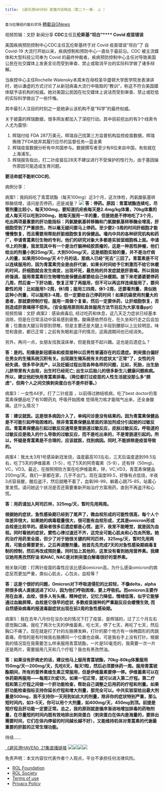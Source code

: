 ```yaml
---
title: 《避风港HAVEN》直播内容精选（第二十一集· 上 ）
---
```

`喜马拉雅纽约磐石农场` [轉載自GNews](https://gnews.org/zh-hans/2182551/)

视频剪辑：文舒 新闻分享
**CDC**主任瓦**伦****斯基****“****坦白****”**** Covid **疫苗**错误**

美国疾病预防控制中心CDC主任瓦伦斯基终于对 Covid 疫苗错误“坦白”了 自 Covid-19 大流行开始以来，疾病控制和预防中心一直处于最前沿。CDC 被主流媒体和大型科技公司奉为 Covid 的最终仲裁者。疾病预防控制中心主任对导致美国公民在社交媒体上发表言论而受到审查、禁止或取消平台的实际科学做了诸多辩解。

当疾控中心主任Rochelle Walensky本周末在母校圣华盛顿大学医学院发表演讲时，她以谦虚的方式讨论了从新冠病毒大流行中吸取的“教训”，称这不符合美国媒体赋予该机构的权威。她对美国公民因在社交媒体上说话而受到审查、禁止或贬低的实际科学做出了一些忏悔。

其中最引人注目的时刻之一是她承认该机构不是“科学”的最终权威。

关于披露的辉瑞数据，很多网友都加入了深挖行动。其中目前挖出的有3个线索令人尤为震惊:

1. 辉瑞付给 FDA 287万美元，辉瑞自己找第三方监督机构监控疫苗数据，辉瑞贿赂了FDA放弃其履行应尽的监督任务—蓝金黄
2. 辉瑞疫苗数据分析有中共国参与。数据撰写者至少有6位来自中国，有些就在上海浦东。
3. 辉瑞报告指出，打二针疫苗后28天不建议进行不受保护的性行为，由于基因操作原因可能造成生育问题。


**要活命就不能听CDC的**。

病例分享：

病案1：我妈妈吃了青蒿琥酯（每天100mg）近3个月，这次体检，丙氨酸氨基转移酶倍增，请问是否停药，还是减量？
![](https://assets.gnews.org/wp-content/uploads/2022/03/IMG_3787.jpg)
**答：停药。原因：青蒿琥酯连续吃，尽管剂量比较小，每天100mg，要知道抗疟疾每天是2.4mg/kg体重，70kg体重的成人每天可以吃到200mg，她每天服用一半的量，但是她是不停地吃了3个月，吃出两项最重要的肝功能指标：丙氨酸氨基转移酶和门氨酸氨基转移酶全增高，肝细胞受到了严重损伤，所以毫无疑问要马上停药。至少要2-3周的时间肝细胞才能慢慢恢复，而且需要用帮助肝脏细胞恢复的保健品。墙内中共的各种研究机构和药厂，申请青蒿素衍生物的专利，他们的研究对象大多都是实验室细胞株上面。申请书上的剂量，我发现其中有一个是治疗脑神经胶质瘤的，这是一种恶性肿瘤，他们给出的剂量小到25mg/天，大到500mg/天，这是细胞实验的量，并不是治疗病人的量，如果用500mg/天 4个月的话，那病人已经“死去”三回了。青蒿素是不可以连续服用的，因为青蒿素完全是由肝代谢，如果长时间给予它刺激而不给它休缓的时间，肝细胞就会发生病变，出现坏死，最危险的并发症就是肝衰竭。所以我始终强调，服用青蒿素衍生物哪怕是保健品都要给自己休缓期。接下来老婆婆要停药几周，然后查一下肝功能，恢复正常了再服用，但不可以再这样连续服用了，要间歇性的用：比如服用1-2周，休1周；服用三四周，休1-2周，还要看剂量，类似她这种小剂量，可以服用3-4周，但一定要给自己停药时间！如果抗癌使用剂量大的患者，那就要控制疗程，服用一周做个复查，然后一定要休药，让肝细胞恢复，否则造成肝衰竭得不偿失。（安全服用原则和具体服用方法节目后为大家准备ppt）**
视频剪辑：文舒
病案2：感染病毒后, 经过吃药和休息，这几天乏力症状已经基本消除，但是在日常活动中容易感到疲惫。酸痛感依然存在，在久坐和行走之后会加重；位置由大腿沿背部到颈椎，但是主要还是大腿上半段到腰部以上比较明显。味觉和食欲，都已正常；之前有失眠和盗汗的情况，这兩週期间也已经消失。

另外，再问一点，女朋友找我滚床单，但是我提不起兴趣。这也是后遗症么？

**答：是的。阳痿是新冠感染和疫苗接种以后男性普遍存在的后遗症。刺突蛋白偏好在男女的生殖系统沉积有关。出现跟生殖系统有关的症状太“正常”了，女性的月经失调，很多早孕流产，以及妊娠过程出现各种各样的问题，比如，死胎，出生胎儿脐带里有大血栓，出生时已经死亡; 出生以后胎儿的很多新生儿健康问题疾病。所以，建议他赶快用青蒿素排毒。（两位都打过疫苗的人性生活就没那么多“顾虑”，但两个人之间交换刺突蛋白也不是件好事。）**

病案3：一女性44岁。打了二针疫苗 ，以前得过肺结核病，吃了best doctor的青蒿素保健品吃了有10颗药丸  呼吸开始困难 觉得用力咳才能喘气出来，还全身酸痛。这什么情况？

**答：建议就医。这是很多病因介入了，单纯问诊是没有结果的。因为青蒿素保健品是不可能引起呼吸困难的。除非青蒿素保健品里面的添加剂成分引起她的过敏反应。青蒿素保健品引起过敏反应通常是胃肠道过敏反应，皮肤过敏反应。呼吸道的过敏反应是吸入的什么导致的过敏反应，而不是吃出来的，不是胃肠道引起的。所以，怀疑是青蒿素是不合理的，应该就医，找到病因。同时,不能排除是疫苗导致的。**

病案4：我太太3月1号感染新冠发烧，温度最高103左右，三天后温度退到99.5左右，吃了5天的伊维菌素（1-5），吃了5天的阿奇霉素（5-9），还有锌（50mg)，VC，VD3。最近，在按照预防方案在吃伊维菌素，锌，VC,VD3，青蒿素保健品200mg/天。我们一家都在家，几乎不出门。现在温度99.5，好像有点低烧，半夜3点容易醒，醒后盗汗，然后就睡不着了，血氧98-99，躺着心跳75-85，站着心里发慌。请问她这个状况是否还需要重新开始治疗方案用药，直到不再盗汗和心慌。

**答：用药请加入阿司匹林，325mg/天，暂时先用两周。**

**根据她的症状，急性感染期已经到了尾声了，微血栓形成的可能性很高，每个人个体差异很大，如果她的病毒载量很大，很可能有血栓形成，尤其是omicron形成血栓是比较早的。感染者很多后遗症都是心慌，盗汗，夜里不能睡觉，就是因为血栓。同时看她的症状，窦性心律过速还不齐，这完全可能心肌炎和心包炎所致。她的治疗用药里全面，但少了对于她很关键的阿司匹林，325mg/天，暂时先用两周，可能会需要更长，之后再调整剂量。她首先先完成7天的对急性感染期病毒复制的控制，然后再改成预防量。同时加上其他的，这里没有看到她用营养素。我建议她用黑孜然籽油 和NAC, NAC是对刺突蛋白解毒很好的营养素。**

相关联问题：打两针疫苗的毒性应该比感染omicron高，为什么感染omicron的病症反而更加严重，类似心肌炎，心包炎，血栓等？

**答：这是个很好的问题，Omicron对下呼吸道侵犯的比较轻，不像delta，alpha把很多病人直接送进了ICU，因为他们呼吸困难，要上呼吸机。而omicron主要作用在血液，血栓，很多人有头痛，精神症状，记忆力降低，情绪低落，似乎它能够通过血脑屏障，血栓是它很早的症状. 多数疫苗接种的严重副反应会缓慢生效, 而自然感染病毒的报道毒副症状出现在前2周的急性感染期。**

病案5：我在去年八月份在没办法的情况下打了疫苗，是辉瑞的，过了三个月左右感觉胸口痛，我吃了两次七天的伊维菌素，吃七天，停了七天，再吃了七天，然后胸口不痛了。现在就是打了针的左胳膊发麻，打针的那个地方有一块椭圆形的肉跳着痛，奇怪的是有时候我右胳膊同一个位置也会痛，可是我右手上没有打针。根据我的情况现在我需要怎么样来服用青蒿琥酯，一片是50毫克的，我需要一次一片还是两片，需要服用几天和几个疗程？我也有黑孜然油。

**答：如果没有肝病史的话，建议他马上服用青蒿琥酯，70kg-80kg体重服用150mg/天—200mg/天，先吃6天，每天1粒，然后必须要休药一周。服用青蒿琥酯期间，所有的营养素维生素正常服用，但是伊维菌素要停一停。伊维菌素可以在休药期再服用——每周2次或1次。如果一切正常，就可以进入第二疗程。第二疗程和第三疗程之间做一个肝功能检查，帮助自己调整之后用药的疗程和剂量。如果肝功能检查指标支持你延长疗程和增大剂量，那完全可以。中共实验室给出最大剂量是500mg，我不支持你一天用到如此大的剂量，除非你的症状特别严重，那么短时间内，如3-5天，你可以用个大剂量，如400mg/天，450mg到顶。前提是短疗程且肝功能一定要正常。总之，我的原则就是循序渐进地增加排毒的药物剂量，在尽量短的时间内既有效地排出刺突蛋白（刺突蛋白在体内是海量的，要排出需要时间，它们在体内停留的时间越长越不好），又能维持机体对青蒿素的代谢最重要的肝脏的正常生理功能。**

待续……

[《避风港HAVEN》21集直播链接](https://gettr.com/post/pzb22u5bfb)
![](https://assets.gnews.org/wp-content/uploads/2022/03/预防方案.jpeg)![](https://assets.gnews.org/wp-content/uploads/2022/03/治疗方案.jpeg)![](https://assets.gnews.org/wp-content/uploads/2022/01/磐石discord.jpg)![](https://assets.gnews.org/wp-content/uploads/2022/01/b3df4b36-df11-4361-a8f5-6c7e5f9da569.jpg)
 

免责声明：本文内容仅代表作者个人观点，平台不承担任何法律风险。

- [ROL Foundation](https://rolfoundation.org/)
- [ROL Society](https://rolsociety.org/)
- [Terms of use](https://gnews.org/terms-of-use-3/)
- [Privacy Policy](https://gnews.org/privacy-policy/)
